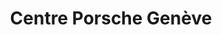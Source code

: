 ---
title: "Centre Porsche Genève"
url: /le-grand-saconnex/centre-porsche-geneve/
shop: Autohaus
---